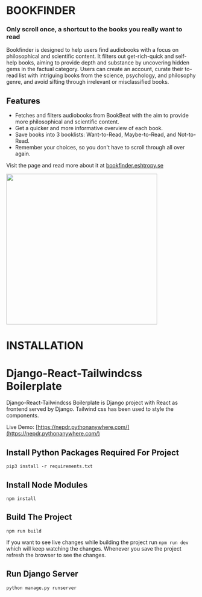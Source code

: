 # BOOKFINDER
### Only scroll once, a shortcut to the books you really want to read
Bookfinder is designed to help users find audiobooks with a focus on philosophical and scientific content. It filters out get-rich-quick and self-help books, aiming to provide depth and substance by uncovering hidden gems in the factual category. Users can create an account, curate their to-read list with intriguing books from the science, psychology, and philosophy genre, and avoid sifting through irrelevant or misclassified books.

## Features
* Fetches and filters audiobooks from BookBeat with the aim to provide more philosophical and scientific content.
* Get a quicker and more informative overview of each book.
* Save books into 3 booklists: Want-to-Read, Maybe-to-Read, and Not-to-Read.
* Remember your choices, so you don't have to scroll through all over again.

 
Visit the page and read more about it at [bookfinder.eshtropy.se](https://bookfinder.eshtropy.se)


<img src="https://github.com/hyddeos/bookfinder/assets/39992041/99a9e2ef-bb71-46b8-afd7-6fd27c8b8e8c.png" width="400"/>



# INSTALLATION

# Django-React-Tailwindcss Boilerplate
Django-React-Tailwindcss Boilerplate is Django project with React as frontend served by Django. Tailwind css has been used to style the components.

Live Demo: [https://nepdr.pythonanywhere.com/](https://nepdr.pythonanywhere.com/)

## Install Python Packages Required For Project

`pip3 install -r requirements.txt`

## Install Node Modules

`npm install`

## Build The Project

`npm run build`

If you want to see live changes while building the project run `npm run dev` which will keep watching the changes. Whenever you save the project refresh the browser to see the changes.

## Run Django Server

`python manage.py runserver`


